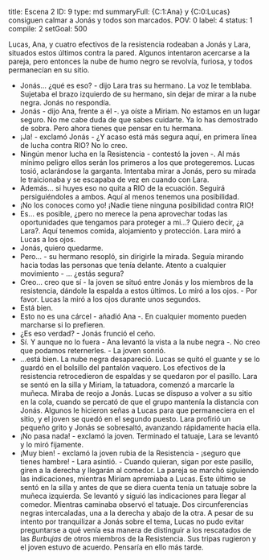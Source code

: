 title:          Escena 2
ID:             9
type:           md
summaryFull:    {C:1:Ana} y {C:0:Lucas} consiguen calmar a Jonás y todos son marcados.
POV:            0
label:          4
status:         1
compile:        2
setGoal:        500


Lucas, Ana, y cuatro efectivos de la resistencia rodeaban a Jonás y Lara, situados estos últimos contra la pared. Algunos intentaron acercarse a la pareja, pero entonces la nube de humo negro se revolvía, furiosa, y todos permanecían en su sitio.
- Jonás... ¿qué es eso? - dijo Lara tras su hermano. La voz le temblaba. Sujetaba el brazo izquierdo de su hermano, sin dejar de mirar a la nube negra.
Jonás no respondía.
- Jonás - dijo Ana, frente a él -. ya oíste a Miriam. No estamos en un lugar seguro. No me cabe duda de que sabes cuidarte. Ya lo has demostrado de sobra. Pero ahora tienes que pensar en tu hermana.
- ¡Ja! - exclamó Jonás - ¿Y acaso está más segura aquí, en primera línea de lucha contra RIO? No lo creo.
- Ningún menor lucha en la Resistencia - contestó la joven -. Al más mínimo peligro ellos serán los primeros a los que protegeremos.
Lucas tosió, aclarándose la garganta. Intentaba mirar a Jonás, pero su mirada le traicionaba y se escapaba de vez en cuando con Lara.
- Además... si huyes eso no quita a RIO de la ecuación. Seguirá persiguiéndoles a ambos. Aquí al menos tenemos una posibilidad.
- ¡No los conoces como yo! ¡Nadie tiene ninguna posibilidad contra RIO!
- Es... es posible, ¿pero no merece la pena aprovechar todas las oportunidades que tengamos para proteger a mi...? Quiero decir, ¿a Lara?. Aquí tenemos comida, alojamiento y protección.
Lara miró a Lucas a los ojos.
- Jonás, quiero quedarme.
- Pero... - su hermano resopló, sin dirigirle la mirada. Seguía mirando hacia todas las personas que tenía delante. Atento a cualquier movimiento - ... ¿estás segura?
- Creo... creo que sí - la joven se situó entre Jonás y los miembros de la resistencia, dándole la espalda a estos últimos. Lo miró a los ojos. - Por favor.
Lucas la miró a los ojos durante unos segundos.
- Está bien.
- Esto no es una cárcel - añadió Ana -. En cualquier momento pueden marcharse si lo prefieren.
- ¿Es eso verdad? - Jonás frunció el ceño.
- Sí. Y aunque no lo fuera - Ana levantó la vista a la nube negra -. No creo que podamos reternerles. - La joven sonrió.
- ...está bien.
La nube negra desapareció. Lucas se quitó el guante y se lo guardó en el bolsillo del pantalón vaquero. Los efectivos de la resistencia retrocedieron de espaldas y se quedaron por el pasillo. Lara se sentó en la silla y Miriam, la tatuadora, comenzó a marcarle la muñeca. Miraba de reojo a Jonás.
Lucas se dispuso a volver a su sitio en la cola, cuando se percató de que el grupo mantenía la distancia con Jonás.  Algunos le hicieron señas a Lucas para que permaneciera en el sitio, y el joven se quedó en el segundo puesto.
Lara profirió un pequeño grito y Jonás se sobresaltó, avanzando rápidamente hacia ella.
- ¡No pasa nada! - exclamó la joven.
Terminado el tatuaje, Lara se levantó y lo miró fijamente.
- ¡Muy bien! - exclamó la joven rubia de la Resistencia - ¡seguro que tienes hambre! - Lara asintió. - Cuando quieran, sigan por este pasillo, giren a la derecha y llegarán al comedor.
La pareja se marchó siguiendo las indicaciones, mientras Miriam apremiaba a Lucas. Este último se sentó en la silla y antes de que se diera cuenta tenía un tatuaje sobre la muñeca izquierda.
Se levantó y siguió las indicaciones para llegar al comedor. Mientras caminaba observó el tatuaje. Dos circunferencias negras intercaladas, una a la derecha y abajo de la otra.
A pesar de su intento por tranquilizar a Jonás sobre el tema, Lucas no pudo evitar preguntarse a qué venía esa manera de distinguir a los rescatados de las *Burbujas* de otros miembros de la Resistencia.
Sus tripas rugieron y el joven estuvo de acuerdo. Pensaría en ello más tarde.
